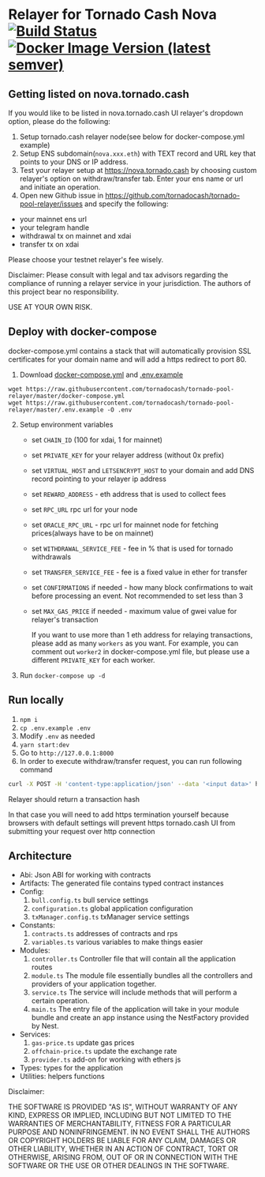# Relayer for Tornado Cash Nova [![Build Status](https://github.com/tornadocash/tornado-pool-relayer/workflows/build/badge.svg)](https://github.com/tornadocash/tornado-pool-relayer/actions) [![Docker Image Version (latest semver)](https://img.shields.io/docker/v/tornadocash/nova-relayer?logo=docker&logoColor=%23FFFFFF&sort=semver)](https://hub.docker.com/repository/docker/tornadocash/nova-relayer)

## Getting listed on nova.tornado.cash

If you would like to be listed in nova.tornado.cash UI relayer's dropdown option, please do the following:

1. Setup tornado.cash relayer node(see below for docker-compose.yml example)
2. Setup ENS subdomain(`nova.xxx.eth`) with TEXT record and URL key that points to your DNS or IP address.
3. Test your relayer setup at https://nova.tornado.cash by choosing custom relayer's option on withdraw/transfer tab. Enter your ens name or url and initiate an operation.
4. Open new Github issue in https://github.com/tornadocash/tornado-pool-relayer/issues and specify the following:

- your mainnet ens url
- your telegram handle
- withdrawal tx on mainnet and xdai
- transfer tx on xdai

Please choose your testnet relayer's fee wisely.

Disclaimer: Please consult with legal and tax advisors regarding the compliance of running a relayer service in your jurisdiction. The authors of this project bear no responsibility.

USE AT YOUR OWN RISK.

## Deploy with docker-compose

docker-compose.yml contains a stack that will automatically provision SSL certificates for your domain name and will add a https redirect to port 80.

1. Download [docker-compose.yml](/docker-compose.yml) and [.env.example](/.env.example)

```
wget https://raw.githubusercontent.com/tornadocash/tornado-pool-relayer/master/docker-compose.yml
wget https://raw.githubusercontent.com/tornadocash/tornado-pool-relayer/master/.env.example -O .env
```

2. Setup environment variables

   - set `CHAIN_ID` (100 for xdai, 1 for mainnet)
   - set `PRIVATE_KEY` for your relayer address (without 0x prefix)
   - set `VIRTUAL_HOST` and `LETSENCRYPT_HOST` to your domain and add DNS record pointing to your relayer ip address
   - set `REWARD_ADDRESS` - eth address that is used to collect fees
   - set `RPC_URL` rpc url for your node
   - set `ORACLE_RPC_URL` - rpc url for mainnet node for fetching prices(always have to be on mainnet)
   - set `WITHDRAWAL_SERVICE_FEE` - fee in % that is used for tornado withdrawals
   - set `TRANSFER_SERVICE_FEE` - fee is a fixed value in ether for transfer
   - set `CONFIRMATIONS` if needed - how many block confirmations to wait before processing an event. Not recommended to set less than 3
   - set `MAX_GAS_PRICE` if needed - maximum value of gwei value for relayer's transaction

     If you want to use more than 1 eth address for relaying transactions, please add as many `workers` as you want. For example, you can comment out `worker2` in docker-compose.yml file, but please use a different `PRIVATE_KEY` for each worker.

3. Run `docker-compose up -d`

## Run locally

1. `npm i`
2. `cp .env.example .env`
3. Modify `.env` as needed
4. `yarn start:dev`
5. Go to `http://127.0.0.1:8000`
6. In order to execute withdraw/transfer request, you can run following command

```bash
curl -X POST -H 'content-type:application/json' --data '<input data>' http://127.0.0.1:8000/transaction
```

Relayer should return a transaction hash

In that case you will need to add https termination yourself because browsers with default settings will prevent https
tornado.cash UI from submitting your request over http connection

## Architecture

- Abi: Json ABI for working with contracts
- Artifacts: The generated file contains typed contract instances
- Config:
  1. `bull.config.ts` bull service settings
  2. `configuration.ts` global application configuration
  3. `txManager.config.ts` txManager service settings
- Constants:
  1. `contracts.ts` addresses of contracts and rps
  2. `variables.ts` various variables to make things easier
- Modules:
  1. `controller.ts` Controller file that will contain all the application routes
  2. `module.ts` The module file essentially bundles all the controllers and providers of your application together.
  3. `service.ts` The service will include methods that will perform a certain operation.
  4. `main.ts` The entry file of the application will take in your module bundle and create an app instance using the NestFactory provided by Nest.
- Services:
  1. `gas-price.ts` update gas prices
  2. `offchain-price.ts` update the exchange rate
  3. `provider.ts` add-on for working with ethers js
- Types: types for the application
- Utilities: helpers functions

Disclaimer:

THE SOFTWARE IS PROVIDED "AS IS", WITHOUT WARRANTY OF ANY KIND, EXPRESS OR IMPLIED, INCLUDING BUT NOT LIMITED TO THE WARRANTIES OF MERCHANTABILITY, FITNESS FOR A PARTICULAR PURPOSE AND NONINFRINGEMENT. IN NO EVENT SHALL THE AUTHORS OR COPYRIGHT HOLDERS BE LIABLE FOR ANY CLAIM, DAMAGES OR OTHER LIABILITY, WHETHER IN AN ACTION OF CONTRACT, TORT OR OTHERWISE, ARISING FROM, OUT OF OR IN CONNECTION WITH THE SOFTWARE OR THE USE OR OTHER DEALINGS IN THE SOFTWARE.
